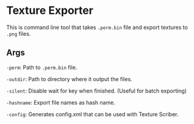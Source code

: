 # Texture Exporter
This is command line tool that takes `.perm.bin` file and export textures to `.png` files.

## Args
`-perm`: Path to `.perm.bin` file.

`-outdir`: Path to directory where it output the files.

`-silent`: Disable wait for key when finished. (Useful for batch exporting)

`-hashname`: Export file names as hash name.

`-config`: Generates config.xml that can be used with Texture Scriber.